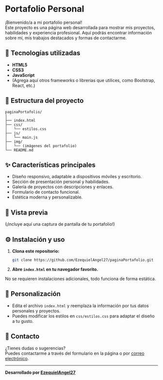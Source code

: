 # Portafolio Personal

¡Bienvenido/a a mi portafolio personal!  
Este proyecto es una página web desarrollada para mostrar mis proyectos, habilidades y experiencia profesional. Aquí podrás encontrar información sobre mí, mis trabajos destacados y formas de contactarme.

## 🚀 Tecnologías utilizadas

- **HTML5**
- **CSS3**
- **JavaScript**
- (Agrega aquí otros frameworks o librerías que utilices, como Bootstrap, React, etc.)

## 📂 Estructura del proyecto

```
paginaPortafolio/
│
├── index.html
├── css/
│   └── estilos.css
├── js/
│   └── main.js
├── img/
│   └── (imágenes del portafolio)
└── README.md
```

## ✨ Características principales

- Diseño responsivo, adaptable a dispositivos móviles y escritorio.
- Sección de presentación personal y habilidades.
- Galería de proyectos con descripciones y enlaces.
- Formulario de contacto funcional.
- Estética moderna y personalizable.

## 📸 Vista previa

(¡Incluye aquí una captura de pantalla de tu portafolio!)

## ⚙️ Instalación y uso

1. **Clona este repositorio:**
   ```bash
   git clone https://github.com/EzequielAngel27/paginaPortafolio.git
   ```

2. **Abre `index.html` en tu navegador favorito.**

No se requieren instalaciones adicionales, todo funciona de forma estática.

## 📝 Personalización

- Edita el archivo `index.html` y reemplaza la información por tus datos personales y proyectos.
- Puedes modificar los estilos en `css/estilos.css` para adaptar el diseño a tu gusto.

## 📧 Contacto

¿Tienes dudas o sugerencias?  
Puedes contactarme a través del formulario en la página o por [correo electrónico](mailto:tu-email@ejemplo.com).

---

**Desarrollado por [EzequielAngel27](https://github.com/EzequielAngel27)**

